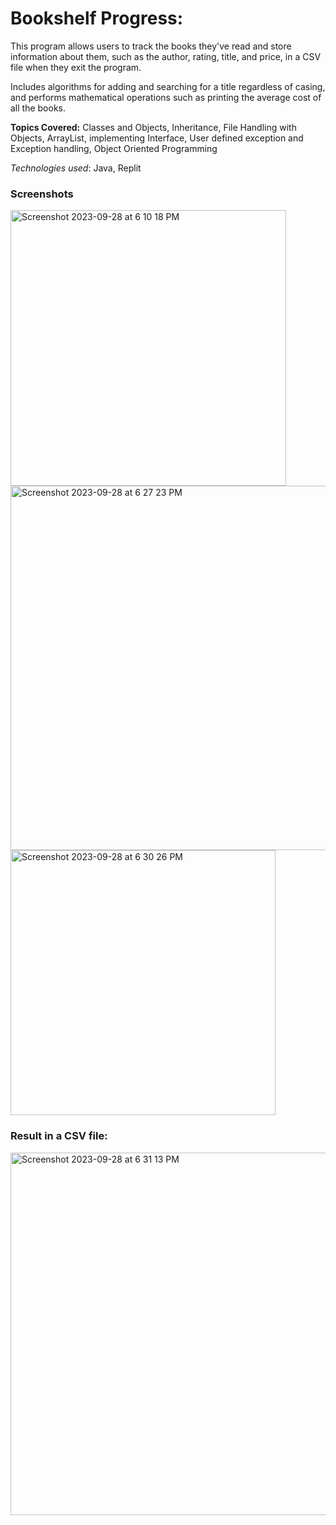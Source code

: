# Bookshelf Progress:
This program allows users to track the books they've read and store information about them, such as the author, rating, title, and price, in a CSV file when they exit the program.

Includes algorithms for adding and searching for a title regardless of casing, and performs mathematical operations such as printing the average cost of all the books.

**Topics Covered:**
Classes and Objects, Inheritance, File Handling with Objects, ArrayList, implementing Interface, User defined exception and Exception handling, Object Oriented Programming

_Technologies used_: Java, Replit

### Screenshots

<img width="441" alt="Screenshot 2023-09-28 at 6 10 18 PM" src="https://github.com/ZainabM872/Bookshelf-progress/assets/86388432/ae317bda-6a39-40ba-a5b7-b6b52dd31955">
<img width="583" alt="Screenshot 2023-09-28 at 6 27 23 PM" src="https://github.com/ZainabM872/Bookshelf-progress/assets/86388432/4b683707-a5f2-4a01-945a-48e170ec10ff">
<img width="424" alt="Screenshot 2023-09-28 at 6 30 26 PM" src="https://github.com/ZainabM872/Bookshelf-progress/assets/86388432/4ef847aa-8bb7-442b-b1d3-d5f33dea4bb5">


### Result in a CSV file:

<img width="580" alt="Screenshot 2023-09-28 at 6 31 13 PM" src="https://github.com/ZainabM872/Bookshelf-progress/assets/86388432/2456e006-26d5-45e3-906b-756f6b5df924">
